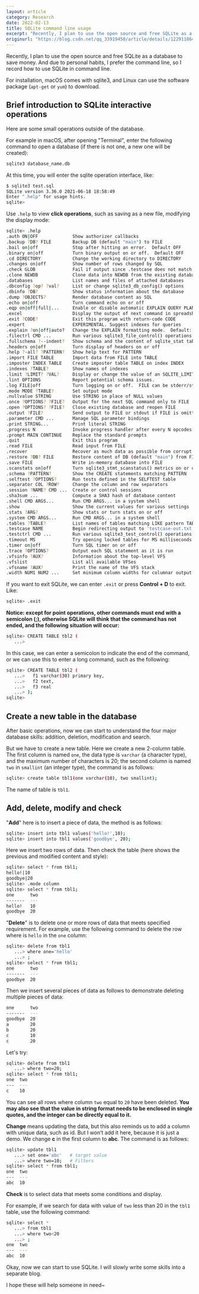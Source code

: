```yaml
---
layout: article
category: Research
date: 2022-02-13
title: SQLite command line usage
excerpt: "Recently, I plan to use the open source and free SQLite as a database to save money. And due to personal habits, I prefer the command line, so I record how to use SQLite in command line."
originurl: "https://blog.csdn.net/qq_33919450/article/details/122911864"
---
```

Recently, I plan to use the open source and free SQLite as a database to save money. And due to personal habits, I prefer the command line, so I record how to use SQLite in command line.

For installation, macOS comes with sqlite3, and Linux can use the software package (`apt-get` or `yum`) to download.

## Brief introduction to SQLite interactive operations
Here are some small operations outside of the database.

For example in macOS, after opening "Terminal", enter the following command to open a database (if there is not one, a new one will be created):

```bash
sqlite3 database_name.db
```

At this time, you will enter the sqlite operation interface, like:

```bash
$ sqlite3 test.sql
SQLite version 3.36.0 2021-06-18 18:58:49
Enter ".help" for usage hints.
sqlite> 
```

Use `.help` to view **click operations**, such as saving as a new file, modifying the display mode:

```bash
sqlite> .help
.auth ON|OFF             Show authorizer callbacks
.backup ?DB? FILE        Backup DB (default "main") to FILE
.bail on|off             Stop after hitting an error.  Default OFF
.binary on|off           Turn binary output on or off.  Default OFF
.cd DIRECTORY            Change the working directory to DIRECTORY
.changes on|off          Show number of rows changed by SQL
.check GLOB              Fail if output since .testcase does not match
.clone NEWDB             Clone data into NEWDB from the existing database
.databases               List names and files of attached databases
.dbconfig ?op? ?val?     List or change sqlite3_db_config() options
.dbinfo ?DB?             Show status information about the database
.dump ?OBJECTS?          Render database content as SQL
.echo on|off             Turn command echo on or off
.eqp on|off|full|...     Enable or disable automatic EXPLAIN QUERY PLAN
.excel                   Display the output of next command in spreadsheet
.exit ?CODE?             Exit this program with return-code CODE
.expert                  EXPERIMENTAL. Suggest indexes for queries
.explain ?on|off|auto?   Change the EXPLAIN formatting mode.  Default: auto
.filectrl CMD ...        Run various sqlite3_file_control() operations
.fullschema ?--indent?   Show schema and the content of sqlite_stat tables
.headers on|off          Turn display of headers on or off
.help ?-all? ?PATTERN?   Show help text for PATTERN
.import FILE TABLE       Import data from FILE into TABLE
.imposter INDEX TABLE    Create imposter table TABLE on index INDEX
.indexes ?TABLE?         Show names of indexes
.limit ?LIMIT? ?VAL?     Display or change the value of an SQLITE_LIMIT
.lint OPTIONS            Report potential schema issues.
.log FILE|off            Turn logging on or off.  FILE can be stderr/stdout
.mode MODE ?TABLE?       Set output mode
.nullvalue STRING        Use STRING in place of NULL values
.once ?OPTIONS? ?FILE?   Output for the next SQL command only to FILE
.open ?OPTIONS? ?FILE?   Close existing database and reopen FILE
.output ?FILE?           Send output to FILE or stdout if FILE is omitted
.parameter CMD ...       Manage SQL parameter bindings
.print STRING...         Print literal STRING
.progress N              Invoke progress handler after every N opcodes
.prompt MAIN CONTINUE    Replace the standard prompts
.quit                    Exit this program
.read FILE               Read input from FILE
.recover                 Recover as much data as possible from corrupt db.
.restore ?DB? FILE       Restore content of DB (default "main") from FILE
.save FILE               Write in-memory database into FILE
.scanstats on|off        Turn sqlite3_stmt_scanstatus() metrics on or off
.schema ?PATTERN?        Show the CREATE statements matching PATTERN
.selftest ?OPTIONS?      Run tests defined in the SELFTEST table
.separator COL ?ROW?     Change the column and row separators
.session ?NAME? CMD ...  Create or control sessions
.sha3sum ...             Compute a SHA3 hash of database content
.shell CMD ARGS...       Run CMD ARGS... in a system shell
.show                    Show the current values for various settings
.stats ?ARG?             Show stats or turn stats on or off
.system CMD ARGS...      Run CMD ARGS... in a system shell
.tables ?TABLE?          List names of tables matching LIKE pattern TABLE
.testcase NAME           Begin redirecting output to 'testcase-out.txt'
.testctrl CMD ...        Run various sqlite3_test_control() operations
.timeout MS              Try opening locked tables for MS milliseconds
.timer on|off            Turn SQL timer on or off
.trace ?OPTIONS?         Output each SQL statement as it is run
.vfsinfo ?AUX?           Information about the top-level VFS
.vfslist                 List all available VFSes
.vfsname ?AUX?           Print the name of the VFS stack
.width NUM1 NUM2 ...     Set minimum column widths for columnar output
```

If you want to exit SQLite, we can enter `.exit` or press **Control + D** to exit. Like:

```bash
sqlite> .exit
```

**Notice: except for point operations, other commands must end with a semicolon (;), otherwise SQLite will think that the command has not ended, and the following situation will occur:**

```bash
sqlite> CREATE TABLE tbl2 (
   ...> 
```

In this case, we can enter a semicolon to indicate the end of the command, or we can use this to enter a long command, such as the following:

```bash
sqlite> CREATE TABLE tbl2 (
   ...>   f1 varchar(30) primary key,
   ...>   f2 text,
   ...>   f3 real
   ...> );
sqlite>
```

## Create a new table in the database
After basic operations, now we can start to understand the four major database skills: addition, deletion, modification and search.

But we have to create a new table. Here we create a new 2-column table. The first column is named `one`, the data type is `varchar` (a character type), and the maximum number of characters is 20; the second column is named `two` in `smallint` (an integer type), the command is as follows:

```bash
sqlite> create table tbl1(one varchar(10), two smallint);
```

The name of table is `tbl1`.

## Add, delete, modify and check
"**Add**" here is to insert a piece of data, the method is as follows:

```bash
sqlite> insert into tbl1 values('hello!',10);
sqlite> insert into tbl1 values('goodbye', 20);
```

Here we insert two rows of data. Then check the table (here shows the previous and modified content and style):

```bash
sqlite> select * from tbl1;
hello!|10
goodbye|20
sqlite> .mode column
sqlite> select * from tbl1;
one      two
-------  ---
hello!   10 
goodbye  20 
```

"**Delete**" is to delete one or more rows of data that meets specified requirement. For example, use the following command to delete the row where is `hello` in the `one` column:

```bash
sqlite> delete from tbl1 
   ...> where one='hello'
   ...> ;
sqlite> select * from tbl1;
one      two
-------  ---
goodbye  20 
```

Then we insert several pieces of data as follows to demonstrate deleting multiple pieces of data:

```bash
one      two
-------  ---
goodbye  20 
a        20 
b        20 
c        10 
c        20 
```

Let's try:

```bash
sqlite> delete from tbl1
   ...> where two=20;
sqlite> select * from tbl1;
one  two
---  ---
c    10 
```

You can see all rows where column `two` equal to `20` have been deleted. **You may also see that the value in string format needs to be enclosed in single quotes, and the integer can be directly equal to it.**

**Change** means updating the data, but this also reminds us to add a column with unique data, such as id. But I won’t add it here, because it is just a demo. We change **c** in the first column to **abc**. The command is as follows:

```bash
sqlite> update tbl1
   ...> set one='abc'	# target value
   ...> where two=10;	# Filters
sqlite> select * from tbl1;
one  two
---  ---
abc  10 
```

**Check** is to select data that meets some conditions and display.

For example, if we search for data with value of `two` less than 20 in the `tbl1` table, use the following command:

```bash
sqlite> select *
   ...> from tbl1
   ...> where two<20
   ...> ;
one  two
---  ---
abc  10 
```

Okay, now we can start to use SQLite. I will slowly write some skills into a separate blog.

I hope these will help someone in need~